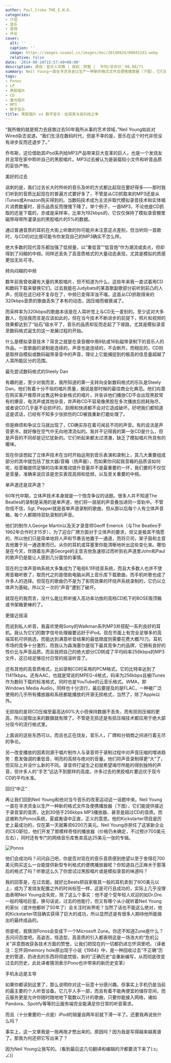 ```yaml
---
author: Paul_Croke THE_E.N.D.
categories:
- 介绍
- 音乐
- 音频
- 评论
cover:
  alt: ''
  caption: ''
  image: https://images.soomal.cc/images/doc/20140824/00045243.webp
  relative: false
date: '2014-08-24T15:57:49+08:00'
description: 源自：音乐人攻略 | 版权：转载 |  平均/总评分：08.88/71
summary: Neil Young一直在寻求资金以生产一种新的格式文件及便携播放器（下图），它们能提供接近于录音室的音质，达到30倍于256kbps MP3播放器、甚至是超过CD的音质。而这被称为Ponos系统，夏威夷语中正直，正义的意思。他的Kickstarter项目是历史上最成功的，仅在第一天就筹资6200万美元……
tags:
- Ponos
- LP
- 黑胶唱片
- CD
- 激光唱片
- MP3
- 数字音乐
title: 黑胶唱片 vs 数字音乐：低保真与高科技之争
---
```


“我所做的就是努力去拯救过去50年我所从事的艺术领域，”Neil Young如此对Wired杂志说道。“我们生活在数码时代，但是不幸的是，音乐在这个时代非但没有进步反而还退步了。”

乔布斯，这位借助其iPod系列给MP3产品带来巨大变革的巨人，也是一个发烧友并且常在家中聆听自己的黑胶唱片。MP3过去被认为是装载较小文件和听音品质的妥协产物。

美好的过去

讽刺的是，我们过去长大时所听的音乐及听的方式都比起现在要好得多――那时我们听到的音质比起现在的普遍方式要好多了，不管是从CD抓取来的MP3还是从iTunes或Amazon购买得到的。当数码技术成为主流并取代模拟录音技术和实体唱片消费数量时，音乐品质反而慢慢下降了。举个例子，一首MP3，不论他是CD抓取的还是下载的，亦或是采样率，比率为192kbps的，它仅仅保持了模拟录音棚里磁带母带所灌录出的黑胶唱片的5%的数据。

通过普通音质的耳机在大街上听歌的你可能并未注意这点差别，但当听同一首歌时，与CD的对比很可能令你发现自己的MP3确实不怎么样。

绝大多数的现代音乐都加强了低频量，以“重低音”“低音炮”作为潮流或卖点，但却得到了闷糊的中频。同样还丢失了高音质格式的大量动态表现，尤其是模拟的质感更加无处可寻。

转向闷糊的中频

数年前我曾收藏有大量的黑胶唱片，但不知道为什么，这些年来我一直试着用CD和数码下载来替换它们。过去我能在Judybats的某首歌副歌部分前听到前凸的人声，但现在这已经不复存在了，中频已变得浑浊不堪。这首从CD抓取得来的320kbps音质的歌曲丢失了本有的动态，因压缩而被衰减了。

而采样率为320kbps的歌曲本该是在人耳听觉上与CD无一差别的。至少这对大多数人，包括我而言是应该如此的，但在当今技术不断进步的前提下，照片和视频的效果都达到了“钻石”级水平了，音乐的品质却反而走起了下坡路，尤其是模拟录音至数码格式诞生的这一发展过程的开始。

什么是模拟录音技术？简言之就是在录音棚中用8轨或16轨磁带录制下的音乐人的作品。一首歌曲的录制是连续的，声音也是连续的，不会断开。而相反的，CD则是取样自模拟或数码磁带录音中的声音，理论上它能捕捉到的极高的信息量超越了人耳所能区分的范围。

最先尝试数码格式的Steely Dan

有趣的是，至少对我而言，我所知道的第一支转向全新数码格式的乐队是Steely Dan，他们有着十分不俗的唱片质量，据说是那时候的最佳商业化典范。他们向潜在购买客户推荐并出售这种全新格式的唱片，并告诉他们播放CD不会出现黑胶常有的爆音，电流声或其他杂音，并声称CD不容易像黑胶在多次播放后损耗殆尽，或者说CD几乎是不会损坏的，刮擦和快进都不会对它造成破坏。好吧我们都知道这是谎话，已经有不知多少张损伤的CD被我重新打磨处理了。

但是麻烦和争议立马就出现了，CD确实存在着可闻且不同的声音。有的说法是声音更冷，就好像在空气中无向地漂流似的。我并不记得我的第一张CD是什么，但是声音的不同却是记忆犹新的。它们听起来都太过清澈，缺乏了模拟唱片所具有的暖味。

现在你该想起了立体声技术在当时开始运用到音乐表演和录制上，其几大重要组成部分的其中就包括了放大器/音箱（扬声器），而如果你问起我音箱的品质该如何呢，给音箱提供足够的功率来推动提升音量并不是最重要的一环，我们要的不仅仅是音量，准确来说应该是忠实表现高频和低频，以及至关重要的中频。

单声道还是双声道？

60年代中期，立体声技术本身就是一个饱含争议的话题。很多人并不知道The Beatles的录制是采用的是单声道，他们将一层层的声音叠加进同一音轨中。不管你信不信，Sgt, Pepper就是首单声道录制的歌曲，但从那以后每个人有立体声音箱，每个人都期待双轨录制的声音。

他们的制作人George Martin以及天才录音师Geoff Emerick（与The Beatles于1962年合作时才15岁），为了迎合厂牌方面对于立体声的要求，但又是极其不情愿的，所以他们只是简单地将人声和节奏吉他置于一通道，而将贝司，架子鼓和主音吉他置于另一通道里而已。从你的耳机或耳塞里你能清晰地听出这些变化来。哪怕是在今天，伴随着左声道George的主音吉他急速掠过而听到右声道里John和Paul的歌声仍是能让人感到几分震惊的事情。

现在的立体声音响系统大多集成为了电视6.1环绕音系统，而且大多数人也并不使用音箱听歌了，取而代之的是借助电脑从网上音乐库下载歌曲，而手机听歌也成了许多人的选择。但现在的歌曲仍不是为了影院效果的环绕声系统录制的，它仍以立体声为基础，所以又一次的“声音”遭到了破坏。

就现在的我而言，没什么能比聆听接入高功率功放的高档CD机下的BOSE吸顶箱或书架箱更棒的了。

更接近摇滚

而说到私人听音，我喜欢使用Sony的Walkman系列MP3并搭配一系列良好的耳机。我认为它们的数字信号处理器要远好于iPod。现在市面上有完全足够多的高端耳机可供挑选，而能达到满意听音结果的最低限度则需要花费大概70刀。耳机市场的竞争十分激烈，而我认为森海塞尔是现下最具竞争力的品牌，它拥有良好的性价比与声音品质。而且我把自己的绝大部分CD转成了平均码率256kbps的MP3文件，这已经足够应付日常的摇滚听音了。

还有其他的高音质格式，比如录制CD时采用的PCM格式，它的比特率达到了11411kbps。还有AAC，也就是常说的MPEG-4格式，码率为256kbps且被iTunes作为数码下载的标准格式，同时也是YouTube的云音乐格式。WMA，即Windows Media Audio，同样也十分流行，最后要提及的是FLAC，一种被广泛使用的几乎所有播放器和系统都能播放的开源无损格式，当然了，除了Apple以外。

无损指的是将CD压缩至最高达60%大小但保持数据不丢失，而有损则压缩的更高，所以提取出来的数据就有限了。不管是无损还是有损压缩技术都应用于绝大部分现今的流行格式里。

上面说的这些东西可以，而且也正在烧友，音乐人，厂牌和分销商之间进行着无尽的争论。

另一改变播放的因素则源于唱片制作人与录音师于录制过程中对声音压缩的增进趋势：愈发强调的重低音，明亮的高频与绝对的音量。他们将声音录制得更“大”了，但实际上并没什么新的不同。录音师打诞生之初就希望竭尽所能的得到独特的声音，但许多人的“手艺”远达不到那样的高度。许多过去的黑胶唱片要远优于现今CD的平均水准。

回归“中正”

再让我们回到Neil Young和他对当今音乐的改革运动这一话题中来。Neil Young一直在寻求资金以生产一种新的格式文件及便携播放器（下图），它们能提供接近于录音室的音质，达到30倍于256kbps MP3播放器、甚至是超过CD的音质。而这被称为Ponos系统，夏威夷语中正直，正义的意思。他的Kickstarter项目是历史上最成功的，仅在第一天就筹资6200万美元。Neil Young亦担任了这家新企业的CEO职位，他们开发了那模样奇怪的播放器（价格仍未确定，不过预计700美元左右），同时还有专门的网络音乐库售卖高达25美元一张的专辑。

![Ponos](https://images.soomal.cc/images/doc/20140824/00045244.webp)





他们会成功吗？问问自己吧，你是否对现在的音乐音质感到绝望以至于舍得花700美元购买这么一台能提供新型专利格式的便携播放器呢？你知道自己正麻木于那落后的格式了吗？听歌这么久了你尝试过黑胶唱片或是模拟录音的味道吗？

我的回答是，在过去能。就好比Beats把自家极其一般的耳机卖到了600美元以上，成为了发烧友配置之外的时尚标签一样，这是可行且成功的，实际上几乎没理由表明Neil Young会失败，除了这么个事实：他不是个受年轻人欢迎的如Dr.Dre.一般的嘻哈巨星。换句话说，过去的他能行，但又有哪个从小就听着Neil Young的家伙（或许他都听了50年了）会关注时尚界呢？当然了话也不能这么绝对，他的Kickstarter项目确实获得了巨大的成功，所以显然还是有很多人期待他所能做出的最终成品的。

但是呢，我猜测Ponos会变成下一个Microsoft Zune。你还不知道Zune是什么？去问问百度吧。高姿态，怪造型，高音质的引入都表明这是一场浩大的“危机公关”并意图收获各技术方面的赞誉。让我们把现在的一切都扔进忘怀洞里吧。（译者注：忘怀洞memory hole原出现于小说《1984》中，是一种回收过去“不正确”历史的管道，扔进去的东西将彻底焚毁，新的“正确历史”会重新编写，从而彻底改变过去的历史，此处译者猜测表示Pono也许带来的新历史变革）

手机永远是主导

如果你都读到这里了，那么说明你对这一玩意十分感兴趣。但事实上手机仍是当前的最主要的个人听音设备。它几乎人手一部，而且有着不能再便宜的储存空间，而云服务更是允许你随时随地地下载数以万计的歌曲，只要你能接入网络，诸如Pandora、Spotify等等的云服务端完全能满足你日常的听音需求。

而且（十分重要的一点是）iPod的销量自两年前就下滑一半了。还要我再说些什么吗？

事实上，这一文章我是一拖再拖才憋出来的。原因吗？因为我是写得越来越离谱了。那我为何还把它写出来了？

因为Neil Young让我写的。（看到最后这几句翻译和编辑的汗都要流下来了(:з」∠)）